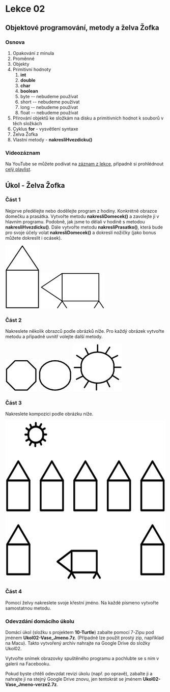 Lekce 02
========

Objektové programování, metody a želva Žofka
--------------------------------------------

### Osnova

1. Opakování z minula
1. Proměnné
1. Objekty
1. Primitivní hodnoty
    1. **int**
	1. **double**
	1. **char**
	1. **boolean**
	1. byte -- nebudeme používat
	1. short -- nebudeme používat
	1. long -- nebudeme používat
	1. float -- nebudeme používat
1. Přirování objektů ke složkám na disku a primitivních hodnot k souborů v těch složkách
1. Cyklus **for** - vysvětlení syntaxe
1. Želva Žofka
1. Vlastní metody - **nakresliHvezdicku()**

### Videozáznam

Na YouTube se můžete podívat na [záznam z lekce](https://www.youtube.com/watch?v=7aO1Jt8YyeA),
případně si prohlédnout [celý playlist](https://www.youtube.com/playlist?list=PLUVJxzuCt9AROpKl3Hu-DvdgQV-xHaoQY).

Úkol - Želva Žofka
------------------

### Část 1

Nejprve předělejte nebo dodělejte program z hodiny. Konkrétně obrazce domečku a prasátka. Vytvořte metodu
**nakresliDomecek()** a zavolejte ji v hlavním programu. Podobně, jak jsme to dělali v hodině s metodou
**nakresliHvezdicku()**. Dále vytvořte metodu **nakresliPrasatko()**, která bude pro svoje účely volat
**nakresliDomecek()** a dokreslí nožičky (jako bonus můžete dokreslit i ocásek).

<img src="ukol02-domecek.svg" height="200" />

<img src="ukol02-prasatko.svg" width="200" />

### Část 2

Nakreslete několik obrazců podle obrázků níže. Pro každý obrázek vytvořte metodu a případně uvnitř volejte další
metody.

<img src="ukol02-osmiuhelnik.svg" width="100" />

<img src="ukol02-kolecko.svg" height="100" />

<img src="ukol02-slunicko.svg" height="150" />

### Část 3

Nakreslete kompozici podle obrázku níže.

<img src="ukol02-vesnice.svg" height="500" />

### Část 4

Pomocí želvy nakreslete svoje křestní jméno. Na každé písmeno vytvořte samostatnou metodu.

### Odevzdání domácího úkolu

Domácí úkol (složku s projektem **10-Turtle**) zabalte pomocí 7-Zipu pod jménem **Ukol02-Vase_Jmeno.7z**. (Případně lze
použít prostý zip, například na Macu). Takto vytvořený archív nahrajte na Google Drive do složky Ukol02.

Vytvořte snímek obrazovky spuštěného programu a pochlubte se s ním v galerii na Facebooku.

Pokud byste chtěli odevzdat revizi úkolu (např. po opravě), zabalte ji a nahrajte ji na stejný Google Drive znovu, jen
tentokrát se jménem **Ukol02-Vase_Jmeno-verze2.7z**.
